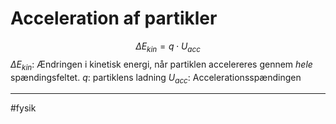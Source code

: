 # Acceleration af partikler
$$\Delta E_{kin}=q \cdot U_{acc}$$
$\Delta E_{kin}$: Ændringen i kinetisk energi, når partiklen accelereres gennem *hele* spændingsfeltet. 
$q$: partiklens ladning
$U_{acc}$: Accelerationsspændingen

---
#fysik 